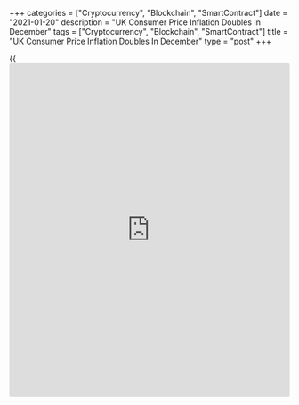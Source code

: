 +++
categories = ["Cryptocurrency", "Blockchain", "SmartContract"]
date = "2021-01-20"
description = "UK Consumer Price Inflation Doubles In December"
tags = ["Cryptocurrency", "Blockchain", "SmartContract"]
title = "UK Consumer Price Inflation Doubles In December"
type = "post"
+++

{{<iframe id="large-banner" src="https://www.bounty.group/#slide=12.0" width="100%" height="600" scrolling="no" style="border: 0px solid rgb(216, 221, 230); border-radius: 3px;">}}

UK consumer price inflation doubled in December on higher transport and
recreation costs, data released by the Office for National Statistics
showed on Wednesday.

Inflation accelerated to 0.6 percent from 0.3 percent in November. The
rate was above economists' forecast of 0.5 percent.

Month-on-month, consumer prices advanced 0.3 percent, reversing a 0.1
percent drop in November and faster than the expected rate of 0.2
percent.

Excluding energy, food, alcoholic beverages and tobacco, core inflation
increased to 1.4 percent from 1.1 percent in November. Core inflation
was seen at 1.3 percent.

Costs of transport and recreation and culture advanced 1.9 percent and
2.6 percent, respectively. Food and non-alcoholic beverages prices
dropped 1.4 percent and clothing and footwear prices were down 1.8
percent.

At the December monetary [policy](https://www.fintechee.com/policy/) meeting, [policy](https://www.fintechee.com/policy/)makers said inflation
will rise quite sharply towards the target in the spring, as the VAT cut
comes to an end and the large fall in energy prices earlier in 2020
drops out of the annual comparison.

Inflation is likely to rise to almost 2.5 percent in late 2021, Thomas
Pugh, an economist at Capital Economics, said. However, economic slack
will prevent inflation from spending much time above its 2 percent
target in 2022.  
  
Another report from the ONS showed that output prices dropped for the
tenth consecutive month in December. However, the pace of decrease was
the slowest since March 2020.

Output prices fell 0.4 percent annually, following a 0.6 percent drop
logged a month ago. On a monthly basis, output price inflation held
steady at 0.3 percent.

Economists had forecast output prices to fall 0.6 percent on year but to
rise 0.2 percent on month in December.

At the same time, input price inflation turned positive for the first
time since August 2019. Input prices rose 0.2 percent from last year,
reversing a 0.3 percent fall in November. But the rate was below
economists' forecast of +1 percent.

On month, input prices moved up 0.8 percent, faster than the 0.4 percent
increase in November and the expected 0.7 percent.

For comments and feedback [contact](https://www.playgroundfx.com/contact/): editorial@rtt[news](https://www.letsplayfx.com/blog/forex-news-website/).com

[Economic News][1]

 **What parts of the world are seeing the best (and worst) economic
performances lately? Click[here][2] to check out our [Econ Scorecard][2]
and find out! See up-to-the-moment [ranking](https://www.playgroundfx.com/blog/crypto-exchange-ranking/)s for the best and worst
performers in [GDP][3], [unemployment rate][4], [inflation][2] and much
more.**

   1. www.rtt[news](https://www.letsplayfx.com/blog/forex-news-website/).com/Content/EconomicNews.aspx
   2. www.rtt[news](https://www.letsplayfx.com/blog/forex-news-website/).com/economic-scorecard/world-rank/CPI/highest-performance.aspx
   3. www.rtt[news](https://www.letsplayfx.com/blog/forex-news-website/).com/economic-scorecard/world-rank/GDP/highest-performance.aspx
   4. www.rtt[news](https://www.letsplayfx.com/blog/forex-news-website/).com/economic-scorecard/world-rank/unemployment-rate/lowest-performance.aspx